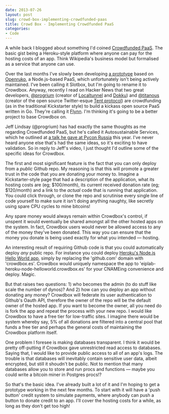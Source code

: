 ```yaml
---
date: 2013-07-26
layout: post
slug: crowd-box-implementing-crowdfunded-paas
title: Crowd Box - Implementing Crowdfunded PaaS
categories:
- Code
---
```


A while back I blogged about something I'd coined [Crowdfunded PaaS](/crowdfunded-paas/). The basic gist being a Heroku-style platform where anyone can pay for the hosting costs of an app. Think Wikipedia's business model but formalised as a service that anyone can use.

Over the last months I've slowly been developing [a prototype](https://github.com/slotbox) based on [Openruko](https://github.com/openruko), a Node.js-based PaaS, which unfortunately isn't being actively maintained. I've been calling it Slotbox, but I'm going to rename it to Crowdbox. Anyway, recently I read on Hacker News that two great developers, [@progrium](http://twitter.com/progrium) (creator of [Localtunnel](http://progrium.com/localtunnel/) and [Dokku](https://github.com/progrium/dokku)) and [@titanous](http://twitter.com/titanous) (creator of the open source Twitter-esque [Tent protocol](https://tent.io/)) are crowdfunding (as in the traditional Kickstarter style) to build a kickass open source PaaS written in Go. They're calling it [Flynn](https://flynn.io/). I'm thinking it's going to be a better project to base Crowdbox on.

Jeff Lindsay (@progrium) has had exactly the same thoughts as me regarding Crowdfunded PaaS, but he's called it Autosustainable Services, which he outlined at [a talk he gave at Pycon Russia](http://vimeo.com/60885711) this year. I've never heard anyone else that's had the same ideas, so it's exciting to have validation. So in reply to Jeff's video, I just thought I'd outline some of the specific ideas for Crowdbox.

The first and most significant feature is the fact that you can only deploy from a *public* Github repo. My reasoning is that this will promote a greater trust in the code that you are donating your money to. Imagine a Kickstarter-style page that had a description of the application, what its hosting costs are (eg; $100/month), its current received donation rate (eg; $120/month) and a link to the *actual* code that is running that application. You could click through, or clone the repo and scrutinise every single line of code yourself to make sure it isn't doing anything naughty, like secretly using spare CPU cycles to mine bitcoins!

Any spare money would always remain within Crowdbox's control, if unspent it would eventually be shared amongst all the other hosted apps on the system. In fact, Crowdbox users would never be allowed access to any of the money they've been donated. This way you can ensure that the money you donate is being used exactly for what you intended &mdash; hosting.

An interesting result of requiring Github code is that you could automatically deploy *any* public repo. For instance you could deploy [Heroku's Node.js Hello World app](https://github.com/eiplab/heroku-node-helloworld), simply by replacing the 'github.com' domain with 'crowdbox.es'. Crowdbox would uniquely namespace the app to 'eiplab-heroku-node-helloworld.crowdbox.es' for your CNAMEing convenience and deploy. Magic.

But that raises two questions: 1) who becomes the admin (to do stuff like scale the number of dynos)? And 2) how can you deploy an app without donating any money? Crowdbox will federate its user authentication to Github's Oauth API, therefore the owner of the repo will be the default owner of the hosted app. If you want to become the owner, all you need do is fork the app and repeat the process with your new repo. I would like Crowdbox to have a free tier for low-traffic sites. I imagine there would be system whereby say, 5% of all donations are filtered into a central pool that funds a free tier and perhaps the general costs of maintaining the Crowdbox platform itself.

One problem I foresee is making databases transparent. I think it would be pretty off-putting if Crowdbox gave unrestricted read access to databases. Saying that, I would like to provide public access to all of an app's logs. The trouble is that databases will inevitably contain sensitive user data, albeit encrypted, but still it shoudn't be public. Not to mention that many databases allow you to store and run procs and functions &mdash; maybe you could write a bitcoin miner in Postgres procs!?

So that's the basic idea. I've already built a lot of it and I'm hoping to get a prototype working in the next few months. To start with it will have a 'push button' credit system to simulate payments, where anybody can push a button to donate credit to an app. I'll cover the hosting costs for a while, as long as they don't get too high!